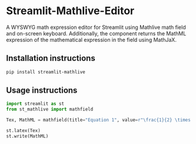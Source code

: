 # Streamlit-Mathlive-Editor

A WYSWYG math expression editor for Streamlit using Mathlive math field and on-screen keyboard.
Additionally, the component returns the MathML expression of the mathematical expression in the field using MathJaX. 

## Installation instructions

```sh
pip install streamlit-mathlive
```

## Usage instructions

```python
import streamlit as st
from st_mathlive import mathfield

Tex, MathML = mathfield(title="Equation 1", value=r"\frac{1}{2} \times 5",)

st.latex(Tex)
st.write(MathML)

```